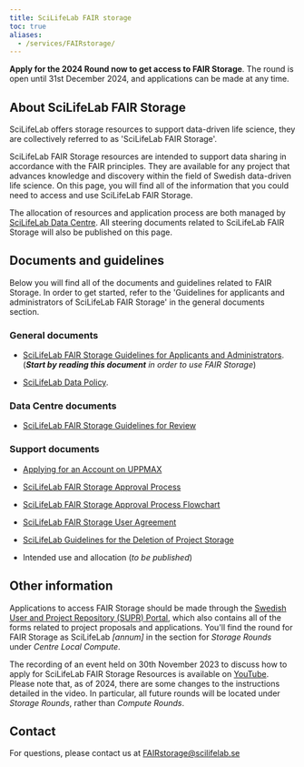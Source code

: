 ```yaml
---
title: SciLifeLab FAIR storage
toc: true
aliases:
  - /services/FAIRstorage/
---
```


<div class="bg-light-gray border rounded py-2 px-4 my-3 fst-italic">
<b>Apply for the 2024 Round now to get access to FAIR Storage</b>. The round is open until 31st December 2024, and applications can be made at any time.
</div>

## About SciLifeLab FAIR Storage

SciLifeLab offers storage resources to support data-driven life science, they are collectively referred to as 'SciLifeLab FAIR Storage'.

SciLifeLab FAIR Storage resources are intended to support data sharing in accordance with the FAIR principles. They are available for any project that advances knowledge and discovery within the field of Swedish data-driven life science. On this page, you will find all of the information that you could need to access and use SciLifeLab FAIR Storage.

The allocation of resources and application process are both managed by [SciLifeLab Data Centre](https://www.scilifelab.se/data/). All steering documents related to SciLifeLab FAIR Storage will also be published on this page.

## Documents and guidelines

Below you will find all of the documents and guidelines related to FAIR Storage. In order to get started, refer to the 'Guidelines for applicants and administrators of SciLifeLab FAIR Storage' in the general documents section.

### General documents

- [SciLifeLab FAIR Storage Guidelines for Applicants and Administrators](/fair_storage/fair_storage_guidelines_applicants_administrators.pdf).<br>(_**Start by reading this document** in order to use FAIR Storage_)

- [SciLifeLab Data Policy](https://www.scilifelab.se/wp-content/uploads/2022/06/SciLifeLab-data-policy.pdf).

### Data Centre documents

- [SciLifeLab FAIR Storage Guidelines for Review](/fair_storage/scilifelab_fairstorage_review_guidelines.pdf)

### Support documents

- [Applying for an Account on UPPMAX](/fair_storage/Applying_for_an_account_on_Uppmax.pdf)

- [SciLifeLab FAIR Storage Approval Process](/fair_storage/SciLifeLab_FAIR_Storage_approval_process.pdf)

- [SciLifeLab FAIR Storage Approval Process Flowchart](/fair_storage/Approval_process_flowchart.pdf)

- [SciLifeLab FAIR Storage User Agreement](/fair_storage/scilifelab_fairstorage_user_agreement.pdf)

- [SciLifeLab Guidelines for the Deletion of Project Storage](/fair_storage/SciLifeLab_Guidelines_for_Deletion_of_Project_Storage.pdf)

- Intended use and allocation (_to be published_)

## Other information

Applications to access FAIR Storage should be made through the [Swedish User and Project Repository (SUPR) Portal](https://supr.naiss.se/), which also contains all of the forms related to project proposals and applications. You'll find the round for FAIR Storage as SciLifeLab _[annum]_ in the section for _Storage Rounds_ under _Centre Local Compute_.

The recording of an event held on 30th November 2023 to discuss how to apply for SciLifeLab FAIR Storage Resources is available on [YouTube](https://youtu.be/Oh0-9i3tvag). Please note that, as of 2024, there are some changes to the instructions detailed in the video. In particular, all future rounds will be located under _Storage Rounds_, rather than _Compute Rounds_.

## Contact

For questions, please contact us at [FAIRstorage@scilifelab.se](mailto:FAIRstorage@scilifelab.se)
